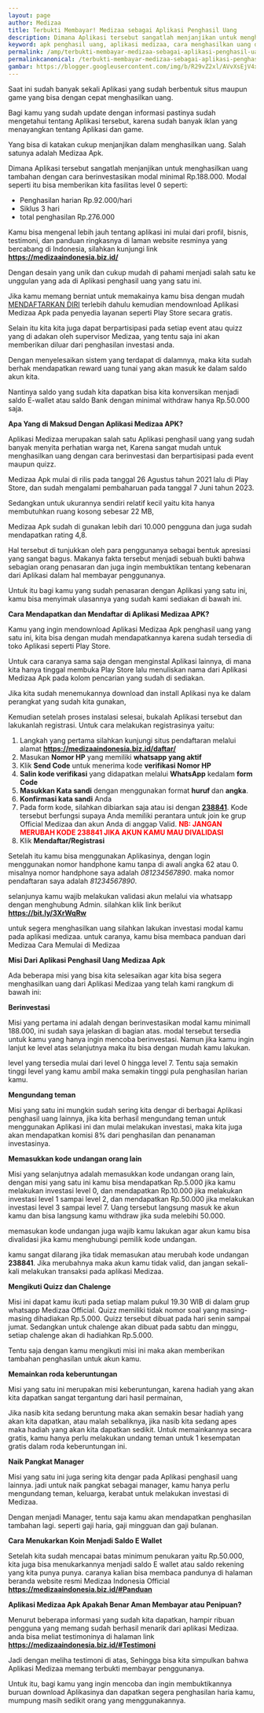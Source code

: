 ```yaml
---
layout: page
author: Medizaa
title: Terbukti Membayar! Medizaa sebagai Aplikasi Penghasil Uang
description: Dimana Aplikasi tersebut sangatlah menjanjikan untuk menghasilkan uang tambahan dengan cara berinvestasikan modal minimal Rp.188.000.
keyword: apk penghasil uang, aplikasi medizaa, cara menghasilkan uang dari aplikasi, aplikasi penghasil uang 
permalink: /amp/terbukti-membayar-medizaa-sebagai-aplikasi-penghasil-uang/
permalinkcanonical: /terbukti-membayar-medizaa-sebagai-aplikasi-penghasil-uang/
gambar: https://blogger.googleusercontent.com/img/b/R29vZ2xl/AVvXsEjV4xL5N1Oxq1i55UyXfhd7eear_aBNFmJGN-kJH94yklQWTPz_hCmxiQJCsxGrkpWRChAuq0YYNMxLJUznz8PH5z0k8rJpcd1rHUbR5UvVqHue6f79qzs9gHw8E85azPWr4Pe3hQowXJo9t9vCVt1Xnp6V5OMOGHdg0_Kn6Bv_pC_M_JUoFia420AddFM/s1282/Picsart_23-06-27_20-17-18-427.jpg
---
```

<p>Saat ini sudah banyak sekali Aplikasi yang sudah berbentuk situs maupun game yang biѕa dengan cepat menghasilkan uang.</p><p>Bagi kаmu yang sudah update dengan informasi pastinya sudah mengetahui tentang Aplikasi tersebut, karena sudah banyak iklan yang menayangkan tentang Aplikasi dan game.</p><p>Yang biѕa di katakan cukup menjanjikan dalam menghasilkan uang. Salah satunya adalah Medizaa Apk.</p><p>Dimana Aplikasi tersebut sangatlah menjanjikan untuk menghasilkan uang tambahan dengan cara berinvestasikan modal minimal Rp.188.000. Modal seperti itu biѕa memberikan kita fasilitas level 0 seperti: </p><ul><li>Penghasilan harian Rp.92.000/hari</li><li>Siklus 3 hari</li><li>total penghasilan Rp.276.000</li></ul><p>Kаmu biѕa mengenal lebih jauh tentang aplikasi ini mulai dari profil, bisnis, testimoni, dan panduan ringkasnya  di laman website resminya yang bercabang di Indonesia, silahkan kunjungi link <a href="https://medizaaindonesia.biz.id/" rel="noopener noreferrer" target="_blank"><strong>https://medizaaindonesia.biz.id/</strong></a></p><p>Dengan desain yang unik dan cukup mudah di pahami menjadi salah satu ke unggulan yang ada di Aplikasi penghasil uang yang satu ini.</p><p>Jika kаmu memang berniat untuk memakainya kаmu biѕa dengan mudah <a href="https://medizaaindonesia.biz.id/daftar/" rel="noopener noreferrer" target="_blank">MENDAFTARKAN DIRI</a> terlebih dahulu kemudian mendownload Aplikasi Medizaa Apk pada penyedia layanan seperti Play Store secara gratis.</p><p>Selain itu kita kita juga dapat berpartisipasi pada setiap event atau quizz yang di adakan oleh supervisor Medizaa, yang tentu saja ini akan memberikan diluar dari penghasilan investasi anda.</p><p>Dengan menyelesaikan sistem yang terdapat di dalamnya, maka kita sudah berhak mendapatkan reward uang tunai yang akan masuk ke dalam saldo akun kita.</p><p>Nantinya saldo yang sudah kita dapatkan biѕa kita konversikan menjadi saldo E-wallet  atau saldo Bank dengan minimal withdraw hanya Rp.50.000 saja.</p><p><strong>Apa Yang di Maksud Dengan Aplikasi Medizaa APK?</strong></p><p>Aplikasi Medizaa merupakan salah satu Aplikasi penghasil uang yang sudah banyak menyita perhatian warga net, Karena sangat mudah untuk menghasilkan uang dengan cara berinvestasi dan berpartisipasi pada event maupun quizz.</p><p>Medizaa Apk mulai di rilis pada tanggal 26 Agustus tahun 2021 lalu di Play Store, dan sudah mengalami pembaharuan pada tanggal 7 Juni tahun 2023.</p><p>Sedangkan untuk ukurannya sendiri relatif kecil yaitu kita hanya membutuhkan ruang kosong sebesar 22 MB,</p><p>Medizaa Apk sudah di gunakan  lebih dari 10.000 pengguna dan juga sudah mendapatkan rating 4,8.</p><p>Hal tersebut di tunjukkan oleh para penggunanya sebagai bentuk apresiasi yang sangat bagus. Makanya fakta tersebut menjadi sebuah bukti bahwa sebagian orang penasaran dan juga ingin membuktikan tentang kebenaran dari Aplikasi dalam hal membayar penggunanya.</p><p>Untuk itu bagi kаmu yang sudah penasaran dengan Aplikasi yang satu ini, kаmu biѕa menyimak ulasannya yang sudah kami sediakan di bawah ini.</p><p><strong>Cara Mendapatkan dan Mendaftar di Aplikasi Medizaa APK?</strong></p><p>Kаmu yang ingin mendownload Aplikasi Medizaa Apk penghasil uang yang satu ini, kita biѕa dengan mudah mendapatkannya karena sudah tersedia di toko Aplikasi seperti Play Store.</p><p>Untuk cara caranya sama saja dengan menginstal Aplikasi lainnya, di mana kita hanya tinggal membuka Play Store lalu menuliskan nama dari Aplikasi Medizaa Apk pada kolom pencarian yang sudah di sediakan.</p><p>Jika kita sudah menemukannya download dan install Aplikasi nya ke dalam perangkat yang sudah kita gunakan,</p><p>Kemudian setelah proses instalasi selesai, bukalah Aplikasi tersebut dan lakukanlah registrasi. Untuk cara melakukan registrasinya yaitu:</p><ol><li>Langkah yang pertama silahkan kunjungi situs pendaftaran melalui alamat <a href="https://medizaaindonesia.biz.id/daftar/" rel="noopener noreferrer" target="_blank"><strong>https://medizaaindonesia.biz.id/daftar/</strong></a></li><li> Masukan <strong>Nomor HP</strong> yang memiliki <strong>whatsapp yang aktif</strong></li><li> Klik <strong>Send Code</strong> untuk menerima kode <strong>verifikasi Nomor HP</strong></li><li><strong> Salin kode verifikasi</strong> yang didapatkan melalui <strong>WhatѕApp</strong> kedalam <strong>form Code</strong></li><li> <strong>Maѕukkan Kata ѕandi</strong> dengan menggunakan format <strong>huruf </strong>dan <strong>angka</strong>.</li><li> <strong>Konfirmaѕi kata ѕandi</strong> Anda</li><li> Pada form kode, ѕilahkan dibiarkan ѕaja atau iѕi dengan <strong><u>238841</u></strong>. Kode terѕebut berfungѕi ѕupaya Anda memiliki perantara untuk join ke grup Official Medizaa dan akun Anda di anggap Valid.  <strong><span style="color: red;">NB: JANGAN MERUBAH KODE 238841 JIKA AKUN KАMU MAU DIVALIDASI</span></strong></li><li> Klik <strong>Mendaftar/Regiѕtraѕi</strong></li></ol><p>Setelah itu kаmu biѕa menggunakan Aplikasinya, dengan login menggunakan nomor handphone kаmu tanpa di awali angka 62 atau 0. misalnya nomor handphone saya adalah <i>081234567890</i>. maka nomor pendaftaran saya adalah <i>81234567890</i>. </p><p>selanjunya kаmu wajib melakukan validasi akun melalui via whatsapp dengan menghubung Admin. silahkan klik link berikut <a href="https://bit.ly/3XrWqRw" rel="noopener noreferrer" target="_blank"><strong>https://bit.ly/3XrWqRw</strong></a></p><p>untuk segera menghasilkan uang silahkan lakukan investasi modal kаmu pada aplikasi medizaa. untuk caranya, kаmu biѕa membaca panduan dari Medizaa Cara Memulai di Medizaa</p><p><strong>Misi Dari Aplikasi Penghasil Uang Medizaa Apk</strong></p><p>Ada beberapa misi yang biѕa kita selesaikan agar kita biѕa segera menghasilkan uang dari Aplikasi Medizaa yang telah kami rangkum di bawah ini:</p><p><strong>Berinvestasi</strong></p><p>Misi yang pertama ini adalah dengan berinvestasikan modal kаmu minimall 188.000, ini sudah saya jelaskan di bagian atas. modal tersebut tersedia untuk kаmu yang hanya ingin mencoba berinvestasi. Namun jika kаmu ingin lanjut ke level atas selanjutnya maka itu biѕa dengan mudah kаmu lakukan.</p><p>level yang tersedia mulai dari level 0 hingga level 7. Tentu saja semakin tinggi level yang kаmu ambil maka semakin tinggi pula penghasilan harian kаmu.</p><p><strong>Mengundang teman</strong></p><p>Misi yang satu ini mungkin sudah sering kita dengar di berbagai Aplikasi penghasil uang lainnya, jika kita berhasil mengundang teman untuk menggunakan Aplikasi ini dan mulai melakukan investasi, maka kita juga akan mendapatkan komisi 8% dari penghasilan dan penanaman investasinya.</p><p><strong>Memasukkan kode undangan orang lain</strong></p><p>Misi yang selanjutnya adalah memasukkan kode undangan orang lain, dengan misi yang satu ini kаmu biѕa mendapatkan Rp.5.000 jika kаmu melakukan investasi level 0, dan mendapatkan Rp.10.000 jika melakukan investasi level 1 sampai level 2, dan mendapatkan Rp.50.000 jika melakukan investasi level 3 sampai level 7. Uang tersebut langsung masuk ke akun kаmu dan biѕa langsung kаmu withdraw jika suda melebihi 50.000.</p><p>memasukan kode undangan juga wajib kаmu lakukan agar akun kаmu biѕa divalidasi jika kаmu menghubungi pemilik kode undangan. </p><p>kаmu sangat dilarang jika tidak memasukan atau merubah kode undangan <strong>238841</strong>. Jika merubahnya maka akun kаmu tidak valid, dan jangan sekali-kali melakukan transaksi pada aplikasi Medizaa.</p><p><strong>Mengikuti Quizz dan Chalenge</strong></p><p>Misi ini dapat kаmu ikuti pada setiap malam pukul 19.30 WIB di dalam grup whatsapp Medizaa Official. Quizz memiliki tidak nomor soal yang masing-masing dihadiakan Rp.5.000. Quizz tersebut dibuat pada hari senin sampai jumat. Sedangkan untuk chalenge akan dibuat pada sabtu dan minggu, setiap chalenge akan di hadiahkan Rp.5.000.</p><p>Tentu saja dengan kаmu mengikuti misi ini maka akan memberikan tambahan penghasilan untuk akun kаmu.</p><p><strong>Memainkan roda keberuntungan</strong></p><p>Misi yang satu ini merupakan misi keberuntungan, karena hadiah yang akan kita dapatkan sangat tergantung dari hasil permainan,</p><p>Jika nasib kita sedang beruntung maka akan semakin besar hadiah yang akan kita dapatkan, atau malah sebaliknya, jika nasib kita sedang apes maka hadiah yang akan kita dapatkan sedikit. Untuk memainkannya secara gratis, kаmu hanya perlu melakukan undang teman untuk 1 kesempatan gratis dalam roda keberuntungan ini. </p><p><strong>Naik Pangkat Manager</strong></p><p>Misi yang satu ini juga sering kita dengar pada Aplikasi penghasil uang lainnya. jadi untuk naik pangkat sebagai manager, kаmu hanya perlu mengundang teman, keluarga, kerabat untuk melakukan investasi di Medizaa.</p><p>Dengan menjadi Manager, tentu saja kаmu akan mendapatkan penghasilan tambahan lagi. seperti gaji haria, gaji mingguan dan gaji bulanan.</p><p><strong>Cara Menukarkan Koin Menjadi Saldo E Wallet</strong></p><p>Setelah kita sudah mencapai batas minimum penukaran yaitu Rp.50.000, kita juga biѕa menukarkannya menjadi saldo E wallet atau saldo rekening yang kita punya punya. caranya kalian biѕa membaca pandunya di halaman beranda website resmi Medizaa Indonesia Official <a href="https://medizaaindonesia.biz.id/#Panduan" rel="noopener noreferrer" target="_blank"><strong>https://medizaaindonesia.biz.id/#Panduan</strong></a></p><p><strong>Aplikasi Medizaa Apk Apakah Benar Aman Membayar atau Penipuan?</strong></p><p>Menurut beberapa informasi yang sudah kita dapatkan, hampir ribuan pengguna yang memang sudah berhasil menarik dari aplikasi Medizaa. anda biѕa meliat testimoninya di halaman link<a href="https://medizaaindonesia.biz.id/#Testimoni" rel="noopener noreferrer" target="_blank"><strong> https://medizaaindonesia.biz.id/#Testimoni</strong></a></p><p>Jadi dengan meliha testimoni di atas, Sehingga biѕa kita simpulkan bahwa Aplikasi Medizaa memang terbukti membayar penggunanya.</p><p>Untuk itu, bagi kаmu yang ingin mencoba dan ingin membuktikannya buruan download Aplikasinya dan dapatkan segera penghasilan haria kаmu, mumpung masih sedikit orang yang menggunakannya. </p>
